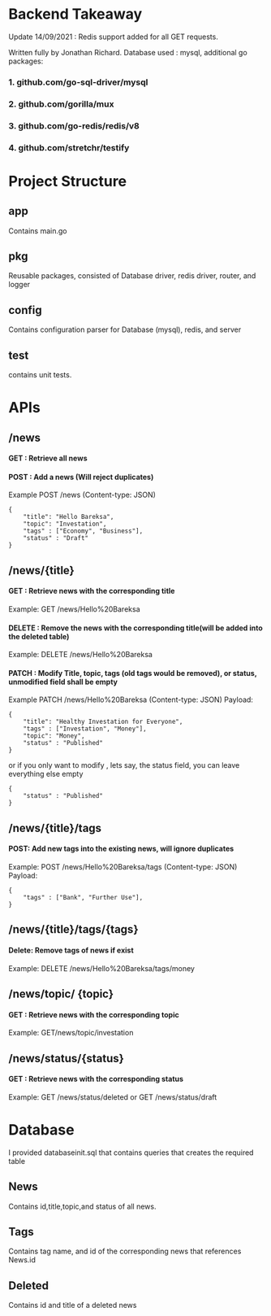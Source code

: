 # Backend Takeaway 
Update 14/09/2021 : Redis support added for all GET requests. 

Written fully by Jonathan Richard. Database used : mysql, additional go packages:
### 1. github.com/go-sql-driver/mysql 
### 2. github.com/gorilla/mux 
### 3. github.com/go-redis/redis/v8
### 4. github.com/stretchr/testify
# Project Structure
## app 
Contains main.go
## pkg
Reusable packages, consisted of Database driver, redis driver, router, and logger
## config
Contains configuration parser for Database (mysql), redis, and server 
## test
contains unit tests. 
# APIs
## /news
#### GET : Retrieve all news 
#### POST : Add a news (Will reject duplicates)
Example POST /news (Content-type: JSON)
```
{
    "title": "Hello Bareksa",
    "topic": "Investation",
    "tags" : ["Economy", "Business"],
    "status" : "Draft"
}
```
## /news/{title}
#### GET : Retrieve news with the corresponding title 
Example: GET /news/Hello%20Bareksa
#### DELETE : Remove the news with the corresponding title(will be added into the deleted table)
Example: DELETE /news/Hello%20Bareksa
#### PATCH : Modify Title, topic, tags (old tags would be removed), or status, unmodified field shall be empty
Example  PATCH /news/Hello%20Bareksa (Content-type: JSON)
Payload:
```
{
    "title": "Healthy Investation for Everyone",
    "tags" : ["Investation", "Money"],
    "topic": "Money",
    "status" : "Published"
}
``` 
or if you only want to modify , lets say, the status field, you can leave everything else empty
```
{
    "status" : "Published"
}
```

## /news/{title}/tags
#### POST: Add new tags into the existing news, will ignore duplicates
Example:  POST /news/Hello%20Bareksa/tags (Content-type: JSON)
Payload:
```
{
    "tags" : ["Bank", "Further Use"],
}
```
## /news/{title}/tags/{tags}
#### Delete: Remove tags of news if exist
Example: DELETE /news/Hello%20Bareksa/tags/money

## /news/topic/ {topic}
#### GET : Retrieve news with the corresponding topic
Example: GET/news/topic/investation

## /news/status/{status}
#### GET : Retrieve news with the corresponding status
Example: GET /news/status/deleted 
or
GET /news/status/draft


# Database
I provided databaseinit.sql that contains queries that creates the required table 
## News
Contains id,title,topic,and status of all news. 
## Tags
Contains tag name, and id of the corresponding news that references News.id 
## Deleted
Contains id and title of a deleted news
